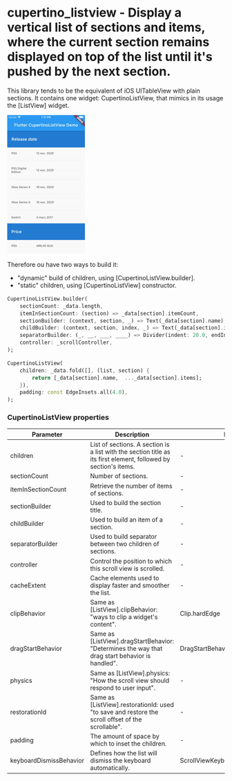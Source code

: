 # cupertino_listview - Display a vertical list of sections and items, where the current section remains displayed on top of the list until it's pushed by the next section.
This library tends to be the equivalent of iOS UITableView with plain sections.
It contains one widget: CupertinoListView, that mimics in its usage the [ListView] widget.

![](doc/cupertino_listview.gif)

Therefore ou have two ways to build it:
- "dynamic" build of children, using [CupertinoListView.builder].
- "static" children, using [CupertinoListView] constructor.

```dart
CupertinoListView.builder(
    sectionCount: _data.length,
    itemInSectionCount: (section) => _data[section].itemCount,
    sectionBuilder: (context, section, _) => Text(_data[section].name),
    childBuilder: (context, section, index, _) => Text(_data[section].items[index]),
    separatorBuilder: (_, __, ___, ____) => Divider(indent: 20.0, endIndent: 20.0),
    controller: _scrollController,
);
```

```dart
CupertinoListView(
    children: _data.fold([], (list, section) {
        return [_data[section].name,  ..._data[section].items];
    }),
    padding: const EdgeInsets.all(4.0),
);
```

### CupertinoListView properties

| Parameter                | Description                                       | Default value  |
| ------------------------ | ------------------------------------------------- | -------------- |
| children                 | List of sections. A section is a list with the section title as its first element, followed by section's items. | -                       |
| sectionCount             | Number of sections. | -                       |
| itemInSectionCount       | Retrieve the number of items of sections. | -                       |
| sectionBuilder           | Used to build the section title. | -                       |
| childBuilder             | Used to build an item of a section. | -                       |
| separatorBuilder         | Used to build separator between two children of sections. | -                       |
| controller               | Control the position to which this scroll view is scrolled. | -                       |
| cacheExtent              | Cache elements used to display faster and smoother the list. | -                       |
| clipBehavior             | Same as [ListView].clipBehavior: "ways to clip a widget's content". | Clip.hardEdge |
| dragStartBehavior        | Same as [ListView].dragStartBehavior: "Determines the way that drag start behavior is handled". | DragStartBehavior.start |
| physics                  | Same as [ListView].physics: "How the scroll view should respond to user input". | -                       |
| restorationId            | Same as [ListView].restorationId: used "to save and restore the scroll offset of the scrollable". | -                       |
| padding                  | The amount of space by which to inset the children. | -                       |
| keyboardDismissBehavior  | Defines how the list will dismiss the keyboard automatically. | ScrollViewKeyboardDismissBehavior.manual |
